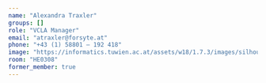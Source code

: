```yaml
---
name: "Alexandra Traxler"
groups: []
role: "VCLA Manager"
email: "atraxler@forsyte.at"
phone: "+43 (1) 58801 – 192 418"
image: "https://informatics.tuwien.ac.at/assets/w18/1.7.3/images/silhouette.svg"
room: "HE0308"
former_member: true
---
```


<!--
Your custom content goes here.
-->